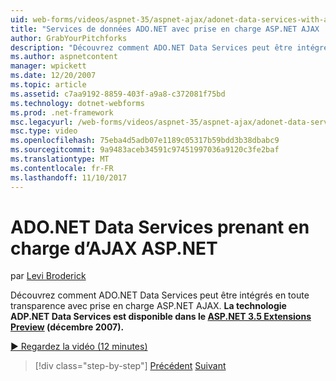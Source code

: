 ```yaml
---
uid: web-forms/videos/aspnet-35/aspnet-ajax/adonet-data-services-with-aspnet-ajax-support
title: "Services de données ADO.NET avec prise en charge ASP.NET AJAX | Documents Microsoft"
author: GrabYourPitchforks
description: "Découvrez comment ADO.NET Data Services peut être intégrés en toute transparence avec prise en charge ASP.NET AJAX. Technologie de Services de données de ADP.NET est disponible dans l’e 3.5 ASP.NET..."
ms.author: aspnetcontent
manager: wpickett
ms.date: 12/20/2007
ms.topic: article
ms.assetid: c7aa9192-8859-403f-a9a8-c372081f75bd
ms.technology: dotnet-webforms
ms.prod: .net-framework
msc.legacyurl: /web-forms/videos/aspnet-35/aspnet-ajax/adonet-data-services-with-aspnet-ajax-support
msc.type: video
ms.openlocfilehash: 75eba4d5adb07e1189c05317b59bdd3b38dbabc9
ms.sourcegitcommit: 9a9483aceb34591c97451997036a9120c3fe2baf
ms.translationtype: MT
ms.contentlocale: fr-FR
ms.lasthandoff: 11/10/2017
---
```

<a name="adonet-data-services-with-aspnet-ajax-support"></a>ADO.NET Data Services prenant en charge d’AJAX ASP.NET
====================
par [Levi Broderick](https://github.com/GrabYourPitchforks)

Découvrez comment ADO.NET Data Services peut être intégrés en toute transparence avec prise en charge ASP.NET AJAX. **La technologie ADP.NET Data Services est disponible dans le [ASP.NET 3.5 Extensions Preview](https://www.asp.net/downloads/35-sp1#find) (décembre 2007).**

[&#9654; Regardez la vidéo (12 minutes)](https://channel9.msdn.com/Blogs/ASP-NET-Site-Videos/adonet-data-services-with-aspnet-ajax-support)

>[!div class="step-by-step"]
[Précédent](aspnet-ajax-a-demonstration-of-aspnet-ajax.md)
[Suivant](introduction-to-aspnet-ajax-history.md)
